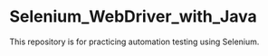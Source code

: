# Selenium_WebDriver_with_Java
This repository is for practicing automation testing using Selenium.
